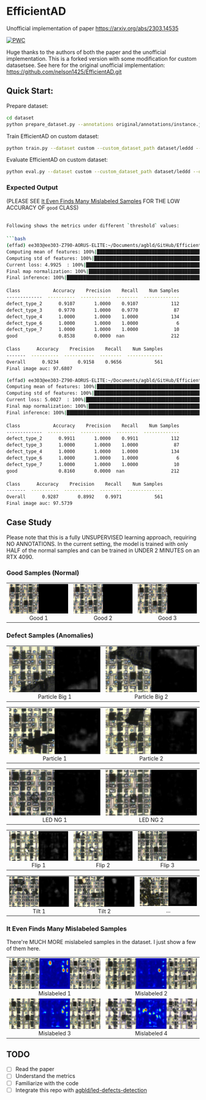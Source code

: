 # EfficientAD
Unofficial implementation of paper https://arxiv.org/abs/2303.14535

[![PWC](https://img.shields.io/endpoint.svg?url=https://paperswithcode.com/badge/efficientad-accurate-visual-anomaly-detection/anomaly-detection-on-mvtec-loco-ad)](https://paperswithcode.com/sota/anomaly-detection-on-mvtec-loco-ad?p=efficientad-accurate-visual-anomaly-detection)

Huge thanks to the authors of both the paper and the unofficial implementation. This is a forked version with some modification for custom datasetsee. See here for the original unofficial implementation: https://github.com/nelson1425/EfficientAD.git

## Quick Start:

Prepare dataset:
```bash
cd dataset
python prepare_dataset.py --annotations original/annotations/instance.json --labeled_dir original/images/ --unlabeled_dir original/normal/B/ --output_dir leddd --train_ratio 0.8
```

Train EfficientAD on custom dataset:
```bash
python train.py --dataset custom --custom_dataset_path dataset/leddd --output_dir output/1 --model_size small --epochs 3 --batch_size 10
```

Evaluate EfficientAD on custom dataset:
```bash
python eval.py --dataset custom --custom_dataset_path dataset/leddd --output_dir output/1 --model_size small --map_format jpg --threshold 25 --weights_dir output/1/trainings/custom
```

### Expected Output

(PLEASE SEE [It Even Finds Many Mislabeled Samples](#it-even-finds-many-mislabeled-samples) FOR THE LOW ACCURACY OF `good` CLASS)

```bash

Following shows the metrics under different `threshold` values:

```bash
(effad) ee303@ee303-Z790-AORUS-ELITE:~/Documents/agbld/GitHub/EfficientAD$ python efficientad.py --dataset custom --custom_dataset_path dataset/leddd --output_dir output/1 --model_size small --map_format jpg --train_steps 1000 --threshold 20 --batch_size 4
Computing mean of features: 100%|██████████████████████████████████████████████████████████████████| 190/190 [00:01<00:00, 105.77it/s]
Computing std of features: 100%|███████████████████████████████████████████████████████████████████| 190/190 [00:01<00:00, 167.34it/s]
Current loss: 4.9925  : 100%|█████████████████████████████████████████████████████████████████████| 1000/1000 [00:52<00:00, 18.92it/s]
Final map normalization: 100%|████████████████████████████████████████████████████████████████████████| 22/22 [00:00<00:00, 48.38it/s]
Final inference: 100%|█████████████████████████████████████████████████████████████████████████████| 561/561 [00:05<00:00, 107.96it/s]

Class            Accuracy    Precision    Recall    Num Samples
-------------  ----------  -----------  --------  -------------
defect_type_2      0.9107       1.0000    0.9107            112
defect_type_3      0.9770       1.0000    0.9770             87
defect_type_4      1.0000       1.0000    1.0000            134
defect_type_6      1.0000       1.0000    1.0000              6
defect_type_7      1.0000       1.0000    1.0000             10
good               0.8538       0.0000  nan                 212

Class      Accuracy    Precision    Recall    Num Samples
-------  ----------  -----------  --------  -------------
Overall      0.9234       0.9158    0.9656            561
Final image auc: 97.6807
```

```bash
(effad) ee303@ee303-Z790-AORUS-ELITE:~/Documents/agbld/GitHub/EfficientAD$ python efficientad.py --dataset custom --custom_dataset_path dataset/leddd --output_dir output/1 --model_size small --map_format jpg --train_steps 1000 --threshold 15 --batch_size 4
Computing mean of features: 100%|██████████████████████████████████████████████████████████████████| 190/190 [00:01<00:00, 104.68it/s]
Computing std of features: 100%|███████████████████████████████████████████████████████████████████| 190/190 [00:01<00:00, 166.85it/s]
Current loss: 5.0027  : 100%|█████████████████████████████████████████████████████████████████████| 1000/1000 [00:52<00:00, 19.02it/s]
Final map normalization: 100%|████████████████████████████████████████████████████████████████████████| 22/22 [00:00<00:00, 73.24it/s]
Final inference: 100%|█████████████████████████████████████████████████████████████████████████████| 561/561 [00:05<00:00, 104.84it/s]

Class            Accuracy    Precision    Recall    Num Samples
-------------  ----------  -----------  --------  -------------
defect_type_2      0.9911       1.0000    0.9911            112
defect_type_3      1.0000       1.0000    1.0000             87
defect_type_4      1.0000       1.0000    1.0000            134
defect_type_6      1.0000       1.0000    1.0000              6
defect_type_7      1.0000       1.0000    1.0000             10
good               0.8160       0.0000  nan                 212

Class      Accuracy    Precision    Recall    Num Samples
-------  ----------  -----------  --------  -------------
Overall      0.9287       0.8992    0.9971            561
Final image auc: 97.5739
```

## Case Study

Please note that this is a fully UNSUPERVISED learning approach, requiring NO ANNOTATIONS. In the current setting, the model is trained with only HALF of the normal samples and can be trained in UNDER 2 MINUTES on an RTX 4090.

### Good Samples (Normal)

<table>
    <tr>
        <td><img src="assets/good_1.jpg" alt="good_1" /><br /><center>Good 1</center></td>
        <td><img src="assets/good_2.jpg" alt="good_2" /><br /><center>Good 2</center></td>
        <td><img src="assets/good_3.jpg" alt="good_3" /><br /><center>Good 3</center></td>
    </tr>
</table>

### Defect Samples (Anomalies)

<table>
    <tr>
        <td><img src="assets/Particle_Big_1.jpg" alt="Particle_Big_1" /><br /><center>Particle Big 1</center></td>
        <td><img src="assets/Particle_Big_2.jpg" alt="Particle_Big_2" /><br /><center>Particle Big 2</center></td>
    </tr>
</table>
<table>
    <tr>
        <td><img src="assets/particle_1.jpg" alt="particle_1" /><br /><center>Particle 1</center></td>
        <td><img src="assets/particle_2.jpg" alt="particle_2" /><br /><center>Particle 2</center></td>
    </tr>
</table>
<table>
    <tr>
        <td><img src="assets/led_ng_1.jpg" alt="led_ng_1" /><br /><center>LED NG 1</center></td>
        <td><img src="assets/led_ng_2.jpg" alt="led_ng_2" /><br /><center>LED NG 2</center></td>
    </tr>
</table>
<table>
    <td><img src="assets/flip_1.jpg" alt="flip_1" /><br /><center>Flip 1</center></td>
    <td><img src="assets/flip_2.jpg" alt="flip_2" /><br /><center>Flip 2</center></td>
    <td><img src="assets/flip_3.jpg" alt="flip_3" /><br /><center>Flip 3</center></td>
    </tr>
</table>
<table>
    <td><img src="assets/tilt_1.jpg" alt="tilt_1" /><br /><center>Tilt 1</center></td>
    <td><img src="assets/tilt_2.jpg" alt="tilt_2" /><br /><center>Tilt 2</center></td>
    <td><img src="assets/oh_no.jpg" alt="oh_no" /><br /><center>...</center></td>
    </tr>
</table>

### It Even Finds Many Mislabeled Samples

There're MUCH MORE mislabeled samples in the dataset. I just show a few of them here.

<table>
    <tr>
        <td><img src="assets/mislabeled_1.jpg" alt="mislabeled_1" /><br /><center>Mislabeled 1</center></td>
        <td><img src="assets/mislabeled_2.jpg" alt="mislabeled_2" /><br /><center>Mislabeled 2</center></td>
    </tr>
    <tr>
        <td><img src="assets/mislabeled_3.jpg" alt="mislabeled_3" /><br /><center>Mislabeled 3</center></td>
        <td><img src="assets/mislabeled_4.jpg" alt="mislabeled_4" /><br /><center>Mislabeled 4</center></td>
    </tr>
</table>


## TODO

- [ ] Read the paper
- [ ] Understand the metrics
- [ ] Familiarize with the code
- [ ] Integrate this repo with [agbld/led-defects-detection](https://github.com/agbld/led-defects-detection.git)